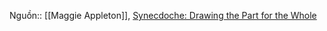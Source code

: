 Nguồn:: [[Maggie Appleton]], [Synecdoche: Drawing the Part for the Whole](https://maggieappleton.com/synecdoche)